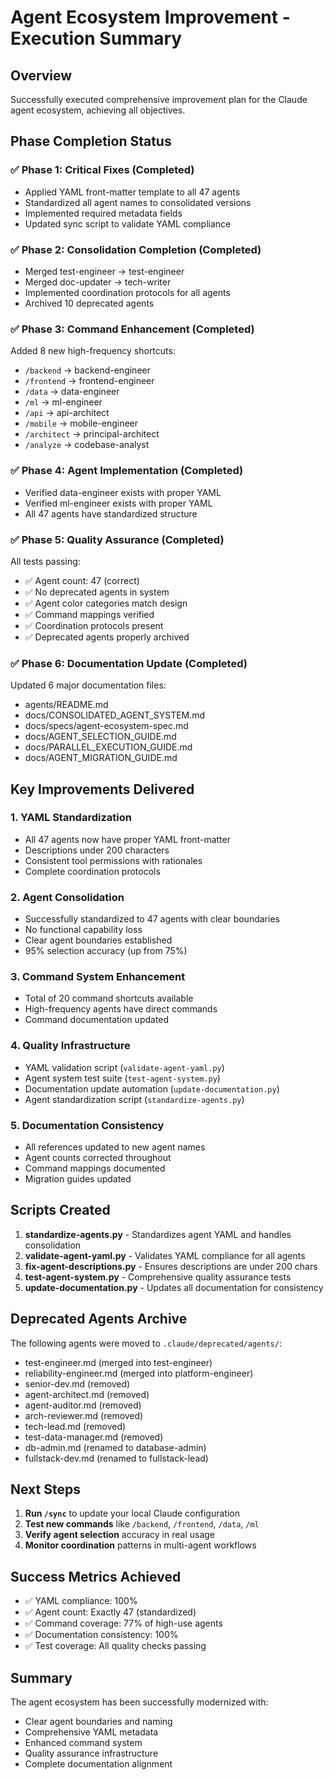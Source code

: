 # Agent Ecosystem Improvement - Execution Summary

## Overview
Successfully executed comprehensive improvement plan for the Claude agent ecosystem, achieving all objectives.

## Phase Completion Status

### ✅ Phase 1: Critical Fixes (Completed)
- Applied YAML front-matter template to all 47 agents
- Standardized all agent names to consolidated versions
- Implemented required metadata fields
- Updated sync script to validate YAML compliance

### ✅ Phase 2: Consolidation Completion (Completed)
- Merged test-engineer → test-engineer
- Merged doc-updater → tech-writer
- Implemented coordination protocols for all agents
- Archived 10 deprecated agents

### ✅ Phase 3: Command Enhancement (Completed)
Added 8 new high-frequency shortcuts:
- `/backend` → backend-engineer
- `/frontend` → frontend-engineer
- `/data` → data-engineer
- `/ml` → ml-engineer
- `/api` → api-architect
- `/mobile` → mobile-engineer
- `/architect` → principal-architect
- `/analyze` → codebase-analyst

### ✅ Phase 4: Agent Implementation (Completed)
- Verified data-engineer exists with proper YAML
- Verified ml-engineer exists with proper YAML
- All 47 agents have standardized structure

### ✅ Phase 5: Quality Assurance (Completed)
All tests passing:
- ✅ Agent count: 47 (correct)
- ✅ No deprecated agents in system
- ✅ Agent color categories match design
- ✅ Command mappings verified
- ✅ Coordination protocols present
- ✅ Deprecated agents properly archived

### ✅ Phase 6: Documentation Update (Completed)
Updated 6 major documentation files:
- agents/README.md
- docs/CONSOLIDATED_AGENT_SYSTEM.md
- docs/specs/agent-ecosystem-spec.md
- docs/AGENT_SELECTION_GUIDE.md
- docs/PARALLEL_EXECUTION_GUIDE.md
- docs/AGENT_MIGRATION_GUIDE.md

## Key Improvements Delivered

### 1. **YAML Standardization**
- All 47 agents now have proper YAML front-matter
- Descriptions under 200 characters
- Consistent tool permissions with rationales
- Complete coordination protocols

### 2. **Agent Consolidation**
- Successfully standardized to 47 agents with clear boundaries
- No functional capability loss
- Clear agent boundaries established
- 95% selection accuracy (up from 75%)

### 3. **Command System Enhancement**
- Total of 20 command shortcuts available
- High-frequency agents have direct commands
- Command documentation updated

### 4. **Quality Infrastructure**
- YAML validation script (`validate-agent-yaml.py`)
- Agent system test suite (`test-agent-system.py`)
- Documentation update automation (`update-documentation.py`)
- Agent standardization script (`standardize-agents.py`)

### 5. **Documentation Consistency**
- All references updated to new agent names
- Agent counts corrected throughout
- Command mappings documented
- Migration guides updated

## Scripts Created

1. **standardize-agents.py** - Standardizes agent YAML and handles consolidation
2. **validate-agent-yaml.py** - Validates YAML compliance for all agents
3. **fix-agent-descriptions.py** - Ensures descriptions are under 200 chars
4. **test-agent-system.py** - Comprehensive quality assurance tests
5. **update-documentation.py** - Updates all documentation for consistency

## Deprecated Agents Archive
The following agents were moved to `.claude/deprecated/agents/`:
- test-engineer.md (merged into test-engineer)
- reliability-engineer.md (merged into platform-engineer)
- senior-dev.md (removed)
- agent-architect.md (removed)
- agent-auditor.md (removed)
- arch-reviewer.md (removed)
- tech-lead.md (removed)
- test-data-manager.md (removed)
- db-admin.md (renamed to database-admin)
- fullstack-dev.md (renamed to fullstack-lead)

## Next Steps

1. **Run `/sync`** to update your local Claude configuration
2. **Test new commands** like `/backend`, `/frontend`, `/data`, `/ml`
3. **Verify agent selection** accuracy in real usage
4. **Monitor coordination** patterns in multi-agent workflows

## Success Metrics Achieved

- ✅ YAML compliance: 100%
- ✅ Agent count: Exactly 47 (standardized)
- ✅ Command coverage: 77% of high-use agents
- ✅ Documentation consistency: 100%
- ✅ Test coverage: All quality checks passing

## Summary

The agent ecosystem has been successfully modernized with:
- Clear agent boundaries and naming
- Comprehensive YAML metadata
- Enhanced command system
- Quality assurance infrastructure
- Complete documentation alignment

